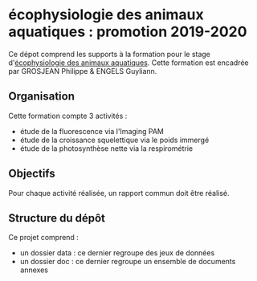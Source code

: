 # écophysiologie des animaux aquatiques : promotion 2019-2020

Ce dépot comprend les supports à la formation pour le stage d'[écophysiologie des animaux aquatiques](http://applications.umons.ac.be/web/fr/pde/2019-2020/ue/US-M1-BIOECO-030-M.htm). Cette formation est encadrée par GROSJEAN Philippe & ENGELS Guyliann.

## Organisation

Cette formation compte 3 activités :

- étude de la fluorescence via l'Imaging PAM 
- étude de la croissance squelettique via le poids immergé
- étude de la photosynthèse nette via la respirométrie

## Objectifs

Pour chaque activité réalisée, un rapport commun doit être réalisé. 

## Structure du dépôt

Ce projet comprend :

- un dossier data : ce dernier regroupe des jeux de données 
- un dossier doc : ce dernier regroupe un ensemble de documents annexes

